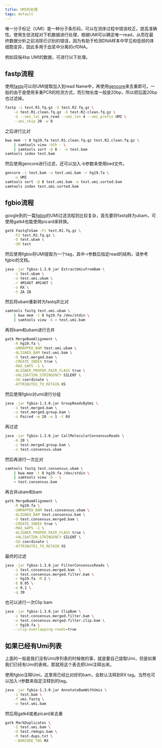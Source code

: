 ```yaml
---
title: UMI的处理
tags: default
---
```


唯一分子标记（UMI）是一种分子条形码，可以在测序过程中错误校正，提高准确性。使用生信流程对下机数据进行处理，根据UMI可以确定唯一read，从而在最终数据分析之前消除已识别的错误，因为有助于检测DNA样本中罕见和低频的体细胞变异，因此多用于血浆中分离的cfDNA。

例如双端4bp UMI的数据，可进行以下处理。





## fastp流程
使用[fastp](https://github.com/OpenGene/fastp)可以将UMI提取加入到read Name中，再使用[gencore](https://github.com/OpenGene/gencore)来去重即可。一般的由于是使用多重PCR的检测方式，而引物长度一般是20bp，所以把后面20bp也过滤掉。

```bash
fastp -i test.R1.fq.gz -I test.R2.fq.gz \
	-o test.R1.clean.fq.gz -O test.R2.clean.fq.gz \
	-U --umi_loc pre_read --umi_len 4 --umi_prefix UMI \
	--umi_skip 20 -w 8
```

之后进行比对
```bash
bwa mem -t 8 hg19.fa test.R1.clean.fq.gz test.R2.clean.fq.gz \
	| samtools view -bSh - \
	| samtools sort -@ 8 - -o test.bam
samtools index test.bam
```

然后使用gencore进行过滤，还可以加入-b参数来使用bed文件。
```bash
gencore -i test.bam -o test.umi.bam -r hg19.fa \
	-u UMI
samtools sort -@ 8 test.umi.bam -o test.umi.sorted.bam
samtools index test.umi.sorted.bam
```



## fgbio流程
google到的一篇[fgbio](http://fulcrumgenomics.github.io/fgbio/tools/latest/)的UMI过滤流程则比较复杂，首先要将fastq转为ubam，可使用gatk4也能使用picard来转换。
```bash
gatk FastqToSam -F1 test.R1.fq.gz \
	-F2 test.R2.fq.gz \
	-O test.ubam \
	-SM test
```

然后使用fgbio将UMI提取为一个tag，其中-r参数后指定read的结构，请参考fgbio的文档。
```bash
java -jar fgbio-1.3.0.jar ExtractUmisFromBam \
	-i test.ubam \
	-o test.umi.ubam \
	-r 4M146T 4M146T \
	-s RX \
	-t ZA ZB
```

然后将ubam重新转为fastq并比对
```bash
samtools fastq test.umi.ubam \
	| bwa mem -t 8 hg19.fa /dev/stdin \
	| samtools view -b > test.umi.bam
```

再将bam和ubam进行合并
```bash
gatk MergeBamAlignment \
	-R hg19.fa \
	-UNMAPPED_BAM test.umi.ubam \
	-ALIGNED_BAM test.umi.bam \
	-O test.merged.bam \
	-CREATE_INDEX true \
	-MAX_GAPS -1 \
	-ALIGNER_PROPER_PAIR_FLAGS true \
	-VALIDATION_STRINGENCY SILENT \
	-SO coordinate \
	-ATTRIBUTES_TO_RETAIN XS
```

然后使用fgbio对umi进行分组
```bash
java -jar fgbio-1.3.0.jar GroupReadsByUmi \
	-i test.merged.bam \
	-o test.merged.group.bam \
	-s Paired -m 20 -e 1 -t RX
```

再过滤
```bash
java -jar fgbio-1.3.0.jar CallMolecularConsensusReads \
	-m 20 \
	-i test.merged.group.bam \
	-o test.consensus.ubam
```

然后再进行一次比对
```bash
samtools fastq test.consensus.ubam \
	| bwa mem -t 8 hg19.fa /dev/stdin \
	| samtools view -b - \
	> test.consensus.bam
```

再合并ubam和bam
```bash
gatk MergeBamAlignment \
	-R hg19.fa \
	-UNMAPPED_BAM test.consensus.ubam \
	-ALIGNED_BAM test.consensus.bam \
	-O test.consensus.merged.bam \
	-CREATE_INDEX true \
	-MAX_GAPS -1 \
	-ALIGNER_PROPER_PAIR_FLAGS true \
	-VALIDATION_STRINGENCY SILENT \
	-SO coordinate \
	-ATTRIBUTES_TO_RETAIN XS
```

最终的过滤
```bash
java -jar fgbio-1.3.0.jar FilterConsensusReads \
	-i test.consensus.merged.bam  \
	-o test.consensus.merged.filter.bam \
	-r hg19.fa -M 2 \
	-E 0.05 \
	-e 0.1 \
	-q 30
```

也可以进行一次Clip bam
```bash
java -jar fgbio-1.3.0.jar ClipBam \
	-i test.consensus.merged.filter.bam \
	-o test.consensus.merged.filter.clip.bam \
	-r hg19.fa \
	--clip-overlapping-reads=true
```


## 如果已经有Umi列表
上面的一般是我们没有Umi序列表的时候做的事，就是要自己提取Umi，但是如果我们已经有Umi的表格，那就用这个表去把Umi注释出来。

使用fgbio注释Umi，这里用已经比对好的bam，会默认注释到RX tag。当然也可以加入-t参数来指定注释到的tag。
```bash
java -jar fgbio-1.3.0.jar AnnotateBamWithUmis \
	-i test.bam \
	-f umi.fastq \
	-o test.umi.bam
```

然后用gatk4或者picard来去重
```bash
gatk MarkDuplicates \
	-I test.umi.bam \
	-O test.rmdups.bam \
	-M test.dups.txt \
	--BARCODE_TAG RX
```

